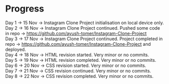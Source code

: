 # Progress
Day 1 -> 15 Nov -> Instagram Clone Project initialisation on local device only.<br>
Day 2 -> 16 Nov -> Instagram Clone Project continued. Pushed some code in repo -> https://github.com/ayush-tomer/Instagram-Clone-Project<br>
Day 3 -> 17 Nov -> Instagram Clone Project continued. Project completed in repo -> https://github.com/ayush-tomer/Instagram-Clone-Project and deployed.<br>
Day 4 -> 18 Nov -> HTML revision started. Very minor or no commits.<br>
Day 5 -> 19 Nov -> HTML revision completed. Very minor or no commits.<br>
Day 6 -> 20 Nov -> CSS revision started. Very minor or no commits.<br>
Day 7 -> 21 Nov -> CSS revision continued. Very minor or no commits.<br>
Day 8 -> 22 Nov -> CSS revision completed. Very minor or no commits.
